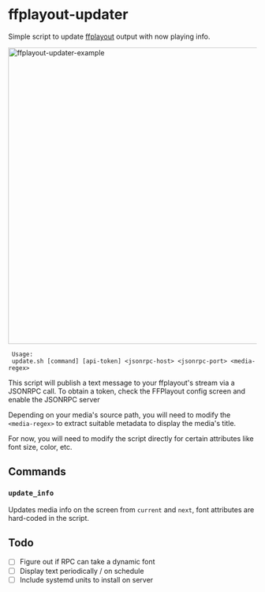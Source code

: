 # ffplayout-updater

Simple script to update [ffplayout](https://github.com/ffplayout/ffplayout) output with now playing info.

<img align="center" width="600" alt="ffplayout-updater-example" src="https://github.com/user-attachments/assets/4bf56ef3-f4ff-478f-b754-20e39d01db91">

```
 Usage:
 update.sh [command] [api-token] <jsonrpc-host> <jsonrpc-port> <media-regex>
```

This script will publish a text message to your ffplayout's stream via a JSONRPC call. To obtain a token, check the FFPlayout config screen and enable the JSONRPC server

Depending on your media's source path, you will need to modify the `<media-regex>` to extract suitable metadata to display the media's title.

For now, you will need to modify the script directly for certain attributes like font size, color, etc.

## Commands

### `update_info`

Updates media info on the screen from `current` and `next`, font attributes are hard-coded in the script.

## Todo

- [ ] Figure out if RPC can take a dynamic font
- [ ] Display text periodically / on schedule
- [ ] Include systemd units to install on server
